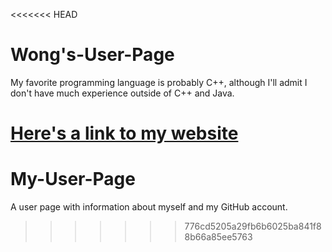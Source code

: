 <<<<<<< HEAD
# Wong's-User-Page
My favorite programming language is probably C++, although I'll admit I don't have much experience outside of C++ and Java.

[Here's a link to my website](https://glekko.github.io/My-User-Page/)
=======
# My-User-Page
A user page with information about myself and my GitHub account.
>>>>>>> 776cd5205a29fb6b6025ba841f88b66a85ee5763
